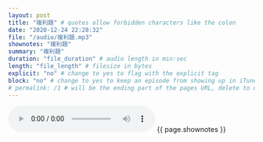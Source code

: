 ```yaml
---
layout: post
title: "複利題" # quotes allow forbidden characters like the colon
date: "2020-12-24 22:28:32"
file: "/audio/複利題.mp3"
shownotes: "複利題"
summary: "複利題"
duration: "file_duration" # audio length in min:sec
length: "file_length" # filesize in bytes
explicit: "no" # change to yes to flag with the explicit tag
block: "no" # change to yes to keep an episode from showing up in iTunes
# permalink: /1 # will be the ending part of the pages URL, delete to default to the title
---
```


<audio controls>
<source src="{{site.url}}{{site.baseurl}}{{ page.file }}" type="audio/x-mp3">
Your browser does not support the audio element.
</audio>
{{ page.shownotes }}
